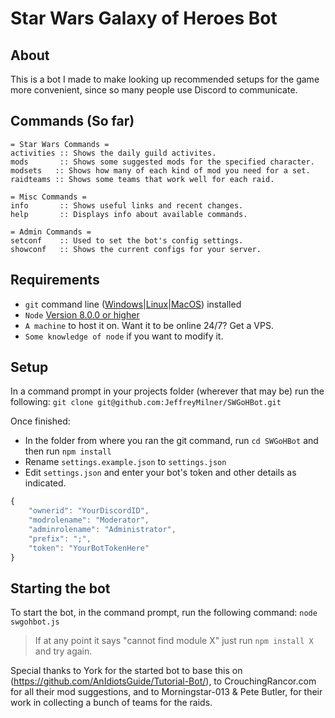 # Star Wars Galaxy of Heroes Bot

## About
This is a bot I made to make looking up recommended setups for the game more convenient, since so many people use Discord to communicate.

## Commands (So far)
```asciidoc
= Star Wars Commands =
activities :: Shows the daily guild activites.
mods       :: Shows some suggested mods for the specified character.
modsets   :: Shows how many of each kind of mod you need for a set.
raidteams :: Shows some teams that work well for each raid.

= Misc Commands =
info       :: Shows useful links and recent changes.
help       :: Displays info about available commands.

= Admin Commands =
setconf    :: Used to set the bot's config settings.
showconf   :: Shows the current configs for your server.
```

## Requirements
- `git` command line ([Windows](https://git-scm.com/download/win)|[Linux](https://git-scm.com/book/en/v2/Getting-Started-Installing-Git)|[MacOS](https://git-scm.com/download/mac)) installed
- `Node` [Version 8.0.0 or higher](https://nodejs.org)
- `A machine` to host it on. Want it to be online 24/7? Get a VPS.
- `Some knowledge of node` if you want to modify it.

## Setup
In a command prompt in your projects folder (wherever that may be) run the following:
`git clone git@github.com:JeffreyMilner/SWGoHBot.git`

Once finished: 
- In the folder from where you ran the git command, run `cd SWGoHBot` and then run `npm install`
- Rename `settings.example.json` to `settings.json`
- Edit `settings.json` and enter your bot's token and other details as indicated. 
```js
{
    "ownerid": "YourDiscordID",
    "modrolename": "Moderator",
    "adminrolename": "Administrator",
    "prefix": ";",
    "token": "YourBotTokenHere"
}

```

## Starting the bot
To start the bot, in the command prompt, run the following command:
`node swgohbot.js`
> If at any point it says "cannot find module X" just run `npm install X` and try again.


Special thanks to York for the started bot to base this on (https://github.com/AnIdiotsGuide/Tutorial-Bot/),
to CrouchingRancor.com for all their mod suggestions,
and to Morningstar-013 & Pete Butler, for their work in collecting a bunch of teams for the raids.
